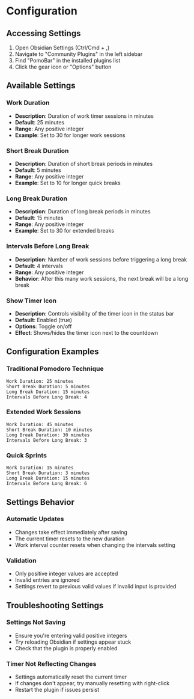 # Configuration

## Accessing Settings

1. Open Obsidian Settings (Ctrl/Cmd + ,)
2. Navigate to "Community Plugins" in the left sidebar
3. Find "PomoBar" in the installed plugins list
4. Click the gear icon or "Options" button

## Available Settings

### Work Duration

- **Description**: Duration of work timer sessions in minutes
- **Default**: 25 minutes
- **Range**: Any positive integer
- **Example**: Set to 30 for longer work sessions

### Short Break Duration

- **Description**: Duration of short break periods in minutes
- **Default**: 5 minutes
- **Range**: Any positive integer
- **Example**: Set to 10 for longer quick breaks

### Long Break Duration

- **Description**: Duration of long break periods in minutes
- **Default**: 15 minutes
- **Range**: Any positive integer
- **Example**: Set to 30 for extended breaks

### Intervals Before Long Break

- **Description**: Number of work sessions before triggering a long break
- **Default**: 4 intervals
- **Range**: Any positive integer
- **Behavior**: After this many work sessions, the next break will be a long break

### Show Timer Icon

- **Description**: Controls visibility of the timer icon in the status bar
- **Default**: Enabled (true)
- **Options**: Toggle on/off
- **Effect**: Shows/hides the timer icon next to the countdown

## Configuration Examples

### Traditional Pomodoro Technique

```text
Work Duration: 25 minutes
Short Break Duration: 5 minutes
Long Break Duration: 15 minutes
Intervals Before Long Break: 4
```

### Extended Work Sessions

```text
Work Duration: 45 minutes
Short Break Duration: 10 minutes
Long Break Duration: 30 minutes
Intervals Before Long Break: 3
```

### Quick Sprints

```text
Work Duration: 15 minutes
Short Break Duration: 3 minutes
Long Break Duration: 15 minutes
Intervals Before Long Break: 6
```

## Settings Behavior

### Automatic Updates

- Changes take effect immediately after saving
- The current timer resets to the new duration
- Work interval counter resets when changing the intervals setting

### Validation

- Only positive integer values are accepted
- Invalid entries are ignored
- Settings revert to previous valid values if invalid input is provided

## Troubleshooting Settings

### Settings Not Saving

- Ensure you're entering valid positive integers
- Try reloading Obsidian if settings appear stuck
- Check that the plugin is properly enabled

### Timer Not Reflecting Changes

- Settings automatically reset the current timer
- If changes don't appear, try manually resetting with right-click
- Restart the plugin if issues persist
